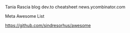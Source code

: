 Tania Rascia blog
dev.to cheatsheet
news.ycombinator.com


Meta Awesome List

https://github.com/sindresorhus/awesome